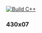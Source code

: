 [![Build C++](https://github.com/djacobo3/430x07/actions/workflows/main.yml/badge.svg)](https://github.com/djacobo3/430x07/actions/workflows/main.yml)
### 430x07
